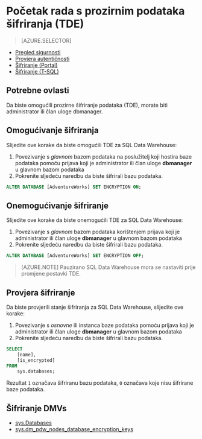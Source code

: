 <properties
   pageTitle="Šifriranje prozirne podataka u skladištu SQL podataka (T SQL) | Microsoft Azure"
   description="Šifriranje prozirne podataka (TDE) u SQL Data Warehouse (T-SQL)"
   services="sql-data-warehouse"
   documentationCenter=""
   authors="ronortloff"
   manager="barbkess"
   editor=""/>

<tags
   ms.service="sql-data-warehouse"
   ms.workload="data-management"
   ms.tgt_pltfrm="na"
   ms.devlang="na"
   ms.topic="article"
   ms.date="09/24/2016"
   ms.author="rortloff;barbkess;sonyama"/>

# <a name="get-started-with-transparent-data-encryption-tde"></a>Početak rada s prozirnim podataka šifriranja (TDE)


> [AZURE.SELECTOR]
- [Pregled sigurnosti](sql-data-warehouse-overview-manage-security.md)
- [Provjera autentičnosti](sql-data-warehouse-authentication.md)
- [Šifriranje (Portal)](sql-data-warehouse-encryption-tde.md)
- [Šifriranje (T-SQL)](sql-data-warehouse-encryption-tde-tsql.md)

## <a name="required-permssions"></a>Potrebne ovlasti

Da biste omogućili prozirne šifriranje podataka (TDE), morate biti administrator ili član uloge dbmanager.

## <a name="enabling-encryption"></a>Omogućivanje šifriranja

Slijedite ove korake da biste omogućili TDE za SQL Data Warehouse:

1. Povezivanje s *glavnom* bazom podataka na poslužitelj koji hostira baze podataka pomoću prijava koji je administrator ili član uloge **dbmanager** u glavnom bazom podataka
2. Pokrenite sljedeću naredbu da biste šifrirali bazu podataka.

```sql
ALTER DATABASE [AdventureWorks] SET ENCRYPTION ON;
```

## <a name="disabling-encryption"></a>Onemogućivanje šifriranje

Slijedite ove korake da biste onemogućili TDE za SQL Data Warehouse:

1. Povezivanje s *glavnom* bazom podataka korištenjem prijava koji je administrator ili član uloge **dbmanager** u glavnom bazom podataka
2. Pokrenite sljedeću naredbu da biste šifrirali bazu podataka.

```sql
ALTER DATABASE [AdventureWorks] SET ENCRYPTION OFF;
```

> [AZURE.NOTE] Pauzirano SQL Data Warehouse mora se nastaviti prije promjene postavki TDE.

## <a name="verifying-encryption"></a>Provjera šifriranje

Da biste provjerili stanje šifriranja za SQL Data Warehouse, slijedite ove korake:

1. Povezivanje s *osnovne* ili instanca baze podataka pomoću prijava koji je administrator ili član uloge **dbmanager** u glavnom bazom podataka
2. Pokrenite sljedeću naredbu da biste šifrirali bazu podataka.

```sql
SELECT
    [name],
    [is_encrypted]
FROM
    sys.databases;
```

Rezultat ```1``` označava šifriranu bazu podataka, ```0``` označava koje nisu šifrirane baze podataka.

## <a name="encryption-dmvs"></a>Šifriranje DMVs  

- [sys.Databases][] 
- [sys.dm_pdw_nodes_database_encryption_keys][]


<!--Anchors-->
[Transparent Data Encryption (TDE)]: https://msdn.microsoft.com/library/bb934049.aspx
[sys.Databases]: http://msdn.microsoft.com/library/ms178534.aspx  
[sys.dm_pdw_nodes_database_encryption_keys]: https://msdn.microsoft.com/library/mt203922.aspx  

<!--Image references-->

<!--Link references-->

